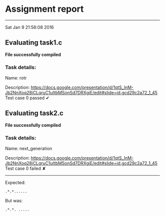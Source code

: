 # Assignment report
---
Sat Jan  9 21:56:08 2016

## Evaluating task1.c

**File successfully compiled**

### Task details:

Name: rotr

Description: https://docs.google.com/presentation/d/1qtS_InM-Jb2NnXoq28iCLqruC1uItbMSonSd7DRXgiE/edit#slide=id.gcd29c2a72_1_45
Test case 0 passed ✔︎ 
## Evaluating task2.c

**File successfully compiled**

### Task details:

Name: next_generation

Description: https://docs.google.com/presentation/d/1qtS_InM-Jb2NnXoq28iCLqruC1uItbMSonSd7DRXgiE/edit#slide=id.gcd29c2a72_1_45
Test case 0 failed ✘ 

---
Expected:
```
.*.*......
```
But was:
```
.*.*. .....
```
